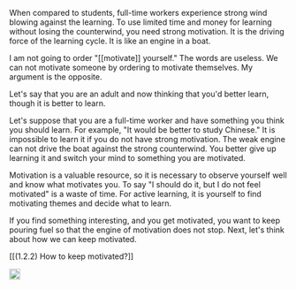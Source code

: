 
When compared to students, full-time workers experience strong wind blowing against the learning. To use limited time and money for learning without losing the counterwind, you need strong motivation. It is the driving force of the learning cycle. It is like an engine in a boat.

I am not going to order "[[motivate]] yourself." The words are useless.  We can not motivate someone by ordering to motivate themselves. My argument is the opposite.

Let's say that you are an adult and now thinking that you'd better learn, though it is better to learn.

Let's suppose that you are a full-time worker and have something you think you should learn. For example, "It would be better to study Chinese." It is impossible to learn it if you do not have strong motivation. The weak engine can not drive the boat against the strong counterwind. You better give up learning it and switch your mind to something you are motivated.

Motivation is a valuable resource, so it is necessary to observe yourself well and know what motivates you. To say "I should do it, but I do not feel motivated" is a waste of time. For active learning, it is yourself to find motivating themes and decide what to learn.

If you find something interesting, and you get motivated, you want to keep pouring fuel so that the engine of motivation does not stop. Next, let's think about how we can keep motivated.

[[(1.2.2) How to keep motivated?]]

<img src='https://scrapbox.io/api/pages/nishio/en/icon' alt='en.icon' height="19.5"/>